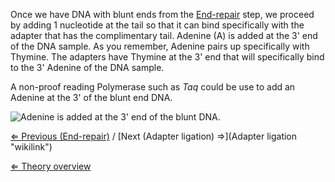 Once we have DNA with blunt ends from the
[End-repair](End-repair "wikilink") step, we proceed by adding 1
nucleotide at the tail so that it can bind specifically with the adapter
that has the complimentary tail. Adenine (A) is added at the 3' end of
the DNA sample. As you remember, Adenine pairs up specifically with
Thymine. The adapters have Thymine at the 3' end that will specifically
bind to the 3' Adenine of the DNA sample.

A non-proof reading Polymerase such as *Taq* could be use to add an
Adenine at the 3' of the blunt end DNA.

![Adenine is added at the 3' end of the blunt
DNA.]( Atailing.png "Adenine is added at the 3' end of the blunt DNA.")

[⇐ Previous (End-repair)](End-repair "wikilink") / [Next (Adapter
ligation) ⇒](Adapter ligation "wikilink")

[⇐ Theory overview](NGS_Case "wikilink")

